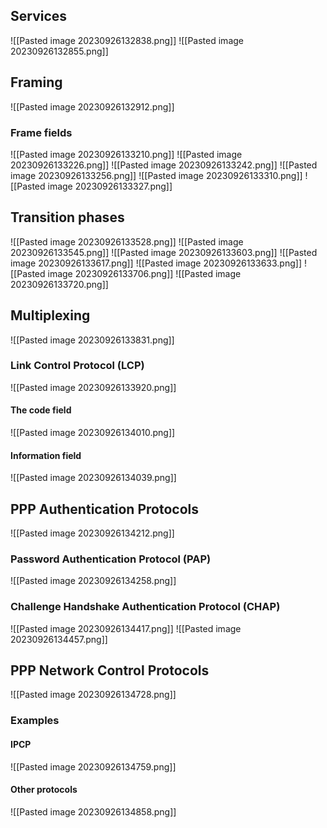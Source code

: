 ## Services
![[Pasted image 20230926132838.png]]
![[Pasted image 20230926132855.png]]

## Framing
![[Pasted image 20230926132912.png]]

### Frame fields
![[Pasted image 20230926133210.png]]
![[Pasted image 20230926133226.png]]
![[Pasted image 20230926133242.png]]
![[Pasted image 20230926133256.png]]
![[Pasted image 20230926133310.png]]
![[Pasted image 20230926133327.png]]

## Transition phases
![[Pasted image 20230926133528.png]]
![[Pasted image 20230926133545.png]]
![[Pasted image 20230926133603.png]]
![[Pasted image 20230926133617.png]]
![[Pasted image 20230926133633.png]]
![[Pasted image 20230926133706.png]]
![[Pasted image 20230926133720.png]]

## Multiplexing
![[Pasted image 20230926133831.png]]

### Link Control Protocol (LCP)
![[Pasted image 20230926133920.png]]
#### The code field
![[Pasted image 20230926134010.png]]
#### Information field
![[Pasted image 20230926134039.png]]

## PPP Authentication Protocols
![[Pasted image 20230926134212.png]]
### Password Authentication Protocol (PAP)
![[Pasted image 20230926134258.png]]

### Challenge Handshake Authentication Protocol (CHAP)
![[Pasted image 20230926134417.png]]
![[Pasted image 20230926134457.png]]

## PPP Network Control Protocols
![[Pasted image 20230926134728.png]]
### Examples
#### IPCP
![[Pasted image 20230926134759.png]]

#### Other protocols
![[Pasted image 20230926134858.png]]

